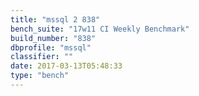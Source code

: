 ```yaml
---
title: "mssql 2 838"
bench_suite: "17w11 CI Weekly Benchmark"
build_number: "838"
dbprofile: "mssql"
classifier: ""
date: 2017-03-13T05:48:33
type: "bench"
---
```

